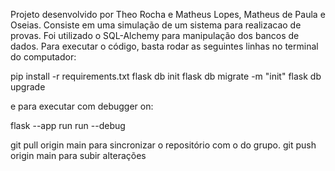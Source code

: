 Projeto desenvolvido por Theo Rocha e Matheus Lopes, Matheus de Paula e Oseias.
Consiste em uma simulação de um sistema para realizacao de provas.
Foi utilizado o SQL-Alchemy para manipulação dos bancos de dados.
Para executar o código, basta rodar as seguintes linhas no terminal do computador:

pip install -r requirements.txt
flask db init
flask db migrate -m "init"
flask db upgrade

e para executar com debugger on:

flask --app run run --debug

git pull origin main para sincronizar o repositório com o do grupo.
git push origin main para subir alterações